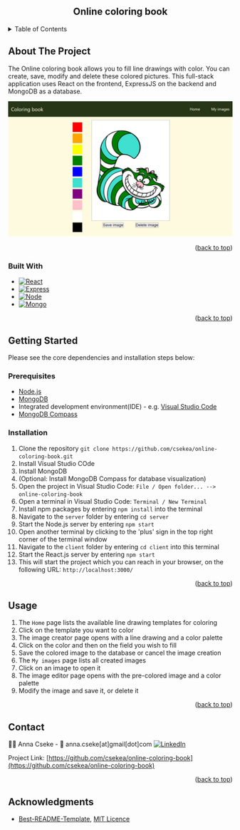 <a name="readme-top"></a>

  <h2 align="center">Online coloring book</h2>

<!-- ADD LATER
  <p align="center">
    <a href="https://github.com/othneildrew/Best-README-Template">View Demo</a>
    ·
    <a href="https://github.com/othneildrew/Best-README-Template/issues">Report Bug</a>
    ·
    <a href="https://github.com/othneildrew/Best-README-Template/issues">Request Feature</a>
  </p>
</div>
-->

<details>
  <summary>Table of Contents</summary>
  <ol>
    <li>
      <a href="#about-the-project">About The Project</a>
      <ul>
        <li><a href="#built-with">Built With</a></li>
      </ul>
    </li>
    <li>
      <a href="#getting-started">Getting Started</a>
      <ul>
        <li><a href="#prerequisites">Prerequisites</a></li>
        <li><a href="#installation">Installation</a></li>
      </ul>
    </li>
    <li><a href="#usage">Usage</a></li>
    <li><a href="#contact">Contact</a></li>
    <li><a href="#acknowledgments">Acknowledgments</a></li>
  </ol>
</details>


## About The Project

The Online coloring book allows you to fill line drawings with color. You can create, save, modify and delete these colored pictures. This full-stack application uses React on the frontend, ExpressJS on the backend and MongoDB as a database.

[![Product Name Screen Shot][product-screenshot]](https://github.com/csekea/online-coloring-book/blob/main/client/src/Assets/Images/screenshot.jpg)

<p align="right">(<a href="#readme-top">back to top</a>)</p>

### Built With

* [![React][React.js]][React-url]
* [![Express][Express.js]][Express-url]
* [![Node][Node.js]][Node-url]
* [![Mongo][MongoDB]][Mongo-url]

<p align="right">(<a href="#readme-top">back to top</a>)</p>


## Getting Started

Please see the core dependencies and installation steps below:

### Prerequisites

* [Node.js](https://nodejs.org/en/download)
* [MongoDB](https://www.mongodb.com/docs/manual/administration/install-community/)
* Integrated development environment(IDE) - e.g. [Visual Studio Code](https://code.visualstudio.com/Download)
* [MongoDB Compass](https://www.mongodb.com/try/download/compass)

### Installation

1. Clone the repository `git clone https://github.com/csekea/online-coloring-book.git`
2. Install Visual Studio COde
3. Install MongoDB
4. (Optional: Install MongoDB Compass for database visualization)
5. Open the project in Visual Studio Code: `File / Open folder... --> online-coloring-book`
6. Open a terminal in Visual Studio Code: `Terminal / New Terminal`
7. Install npm packages by entering `npm install` into the terminal
8. Navigate to the `server` folder by entering `cd server`
9. Start the Node.js server by entering `npm start`
10. Open another terminal by clicking to the 'plus' sign in the top right corner of the terminal window
11. Navigate to the `client` folder by entering `cd client` into this terminal 
12. Start the React.js server by entering `npm start`
13. This will start the project which you can reach in your browser, on the following URL: `http://localhost:3000/` 

<p align="right">(<a href="#readme-top">back to top</a>)</p>


## Usage

1. The `Home` page lists the available line drawing templates for coloring
2. Click on the template you want to color
3. The image creator page opens with a line drawing and a color palette
4. Click on the color and then on the field you wish to fill
5. Save the colored image to the database or cancel the image creation
6. The `My images` page lists all created images
7. Click on an image to open it
8. The image editor page opens with the pre-colored image and a color palette
9. Modify the image and save it, or delete it

<p align="right">(<a href="#readme-top">back to top</a>)</p>


## Contact

:woman_technologist: Anna Cseke - :email: anna.cseke[at]gmail[dot]com [![LinkedIn][linkedin-shield]][linkedin-Anna]

Project Link: [https://github.com/csekea/online-coloring-book](https://github.com/csekea/online-coloring-book)

<p align="right">(<a href="#readme-top">back to top</a>)</p>



<!-- ACKNOWLEDGMENTS -->
## Acknowledgments

* [Best-README-Template](https://github.com/othneildrew/Best-README-Template), [MIT Licence](https://github.com/othneildrew/Best-README-Template/blob/master/LICENSE.txt)


<!-- MARKDOWN LINKS & IMAGES -->
<!-- https://www.markdownguide.org/basic-syntax/#reference-style-links -->
[linkedin-shield]: https://img.shields.io/badge/LinkedIn-0077B5?style=for-the-badge&logo=linkedin&logoColor=white
[linkedin-url]: https://www.linkedin.com/in/anna-cseke-847b1963/
[linkedin-Anna]: https://www.linkedin.com/in/anna-cseke-847b1963/
[product-screenshot]: https://github.com/csekea/online-coloring-book/blob/main/client/src/Assets/Images/screenshot.jpg
[React.js]: https://img.shields.io/badge/React-20232A?style=for-the-badge&logo=react&logoColor=61DAFB
[React-url]: https://reactjs.org/
[Express.js]: https://img.shields.io/badge/Express%20js-000000?style=for-the-badge&logo=express&logoColor=white
[Express-url]: https://expressjs.com/
[Node.js]: https://img.shields.io/badge/Node%20js-339933?style=for-the-badge&logo=nodedotjs&logoColor=white
[Node-url]: https://nodejs.org/
[MongoDB]: https://img.shields.io/badge/MongoDB-4EA94B?style=for-the-badge&logo=mongodb&logoColor=white
[Mongo-url]: https://www.mongodb.com/
